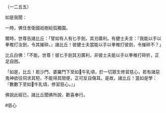 （一二五五）

如是我聞：

一時，佛住舍衛國祇樹給孤獨園。

爾時，世尊告諸比丘：「譬如有人有匕手劍，其刃廣利。有健士夫言：『我能以手以拳椎打汝劍，令其摧碎。』諸比丘！彼健士夫當能以手以拳椎打彼劍，令摧碎不？」

比丘白佛：「不能。世尊！彼匕手劍其刃廣利，非彼士夫能以手以拳椎打碎折，正足自困。

「如是，比丘！若沙門、婆羅門下至如𤛓牛乳頃，於一切眾生修習慈心，若有諸惡鬼神欲往伺求其短，不能得其間便，正可反自傷耳。是故，諸比丘！當如是學：『數數下至如𤛓牛乳頃，修習慈心。』」

佛說此經已，諸比丘聞佛所說，歡喜奉行。



#慈心
